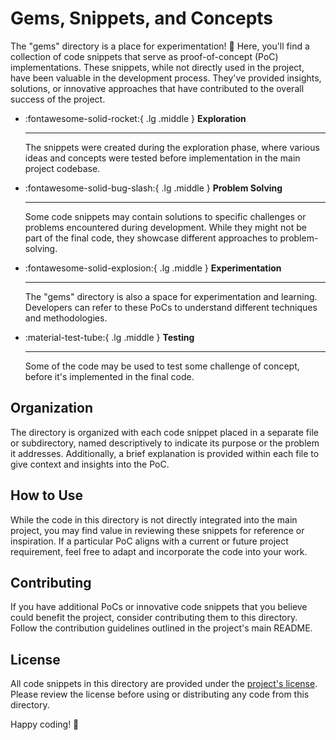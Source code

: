 # Gems, Snippets, and Concepts

The "gems" directory is a place for experimentation! 🚀 Here, you'll find a collection of code snippets that serve as proof-of-concept (PoC) implementations. These snippets, while not directly used in the project, have been valuable in the development process. They've provided insights, solutions, or innovative approaches that have contributed to the overall success of the project.

<!-- 
## Purpose

- **Idea Exploration:** The snippets in this directory were created during the exploration phase, where various ideas and concepts were tested before implementation in the main project codebase.

- **Problem Solving:** These code snippets may contain solutions to specific challenges or problems encountered during development. While they might not be part of the final code, they showcase different approaches to problem-solving.

- **Learning and Experimentation:** The "gems" directory is also a space for experimentation and learning. Developers can refer to these PoCs to understand different techniques and methodologies.
 -->


<div class="grid cards" markdown>

-   :fontawesome-solid-rocket:{ .lg .middle } __Exploration__

    ---

	The snippets were created during the exploration phase, where various ideas and concepts were tested before implementation in the main project codebase.

-   :fontawesome-solid-bug-slash:{ .lg .middle } __Problem Solving__

    ---

	Some code snippets may contain solutions to specific challenges or problems encountered during development. While they might not be part of the final code, they showcase different approaches to problem-solving.

-   :fontawesome-solid-explosion:{ .lg .middle } __Experimentation__

    ---

	The "gems" directory is also a space for experimentation and learning. Developers can refer to these PoCs to understand different techniques and methodologies.

-   :material-test-tube:{ .lg .middle } __Testing__

    ---

	Some of the code may be used to test some challenge of concept, before it's implemented in the final code.


</div>

## Organization

The directory is organized with each code snippet placed in a separate file or subdirectory, named descriptively to indicate its purpose or the problem it addresses. Additionally, a brief explanation is provided within each file to give context and insights into the PoC.

## How to Use

While the code in this directory is not directly integrated into the main project, you may find value in reviewing these snippets for reference or inspiration. If a particular PoC aligns with a current or future project requirement, feel free to adapt and incorporate the code into your work.

## Contributing

If you have additional PoCs or innovative code snippets that you believe could benefit the project, consider contributing them to this directory. Follow the contribution guidelines outlined in the project's main README.

## License

All code snippets in this directory are provided under the [project's license](https://github.com/poing/JS2PySecrets/blob/main/LICENSE). Please review the license before using or distributing any code from this directory.

Happy coding! 🎉
